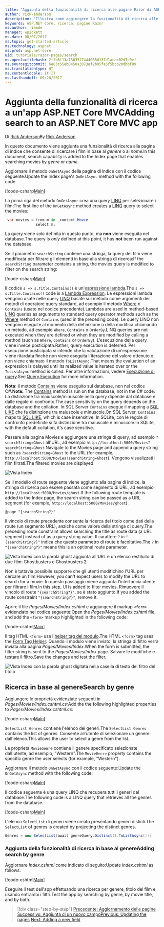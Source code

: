 ```yaml
---
title: "Aggiunta della funzionalità di ricerca alle pagine Razor di ASP.NET Core MVC"
author: rick-anderson
description: "Illustra come aggiungere la funzionalità di ricerca alle pagine Razor di ASP.NET Core"
keywords: ASP.NET Core, ricerca, pagine Razor
ms.author: riande
manager: wpickett
ms.date: 08/07/2017
ms.topic: get-started-article
ms.technology: aspnet
ms.prod: asp.net-core
uid: tutorials/razor-pages/search
ms.openlocfilehash: 2ffb6f13a7303527444085d137d1acac02d7e0ef
ms.sourcegitcommit: 6e83c55eb0450a3073ef2b95fa5f5bcb20dbbf89
ms.translationtype: HT
ms.contentlocale: it-IT
ms.lasthandoff: 09/28/2017
---
```

# <a name="adding-search-to-an-aspnet-core-mvc-app"></a><span data-ttu-id="1199f-104">Aggiunta della funzionalità di ricerca a un'app ASP.NET Core MVC</span><span class="sxs-lookup"><span data-stu-id="1199f-104">Adding search to an ASP.NET Core MVC app</span></span>

<span data-ttu-id="1199f-105">Di [Rick Anderson](https://twitter.com/RickAndMSFT)</span><span class="sxs-lookup"><span data-stu-id="1199f-105">By [Rick Anderson](https://twitter.com/RickAndMSFT)</span></span>

<span data-ttu-id="1199f-106">In questo documento viene aggiunta una funzionalità di ricerca alla pagina di indice che consente di ricercare i film in base al *genere* o al *nome*.</span><span class="sxs-lookup"><span data-stu-id="1199f-106">In this document, search capability is added to the Index page that enables searching movies by *genre* or *name*.</span></span>

<span data-ttu-id="1199f-107">Aggiornare il metodo `OnGetAsync` della pagina di indice con il codice seguente:</span><span class="sxs-lookup"><span data-stu-id="1199f-107">Update the Index page's `OnGetAsync` method with the following code:</span></span>

[!code-csharp[Main](razor-pages-start/sample/RazorPagesMovie/Pages/Movies/Index.cshtml.cs?name=snippet_1stSearch)]

<span data-ttu-id="1199f-108">La prima riga del metodo `OnGetAsync` crea una query [LINQ](https://docs.microsoft.com/dotnet/csharp/programming-guide/concepts/linq/) per selezionare i film:</span><span class="sxs-lookup"><span data-stu-id="1199f-108">The first line of the `OnGetAsync` method creates a [LINQ](https://docs.microsoft.com/dotnet/csharp/programming-guide/concepts/linq/) query to select the movies:</span></span>

```csharp
 var movies = from m in _context.Movie
              select m;
```

<span data-ttu-id="1199f-109">La query viene *solo* definita in questo punto, ma **non** viene eseguita nel database.</span><span class="sxs-lookup"><span data-stu-id="1199f-109">The query is *only* defined at this point, it has **not** been run against the database.</span></span>

<span data-ttu-id="1199f-110">Se il parametro `searchString` contiene una stringa, la query dei film viene modificata per filtrare gli elementi in base alla stringa di ricerca:</span><span class="sxs-lookup"><span data-stu-id="1199f-110">If the `searchString` parameter contains a string, the movies query is modified to filter on the search string:</span></span>

[!code-csharp[Main](razor-pages-start/sample/RazorPagesMovie/Pages/Movies/Index.cshtml.cs?name=snippet_SearchNull)]

<span data-ttu-id="1199f-111">Il codice `s => s.Title.Contains()` è un'[espressione lambda](https://docs.microsoft.com/dotnet/csharp/programming-guide/statements-expressions-operators/lambda-expressions).</span><span class="sxs-lookup"><span data-stu-id="1199f-111">The `s => s.Title.Contains()` code is a [Lambda Expression](https://docs.microsoft.com/dotnet/csharp/programming-guide/statements-expressions-operators/lambda-expressions).</span></span> <span data-ttu-id="1199f-112">Le espressioni lambda vengono usate nelle query [LINQ](https://docs.microsoft.com/dotnet/csharp/programming-guide/concepts/linq/) basate sul metodo come argomenti dei metodi di operatore query standard, ad esempio il metodo [Where](https://docs.microsoft.com/dotnet/csharp/programming-guide/concepts/linq/query-syntax-and-method-syntax-in-linq) o `Contains` (usato nel codice precedente).</span><span class="sxs-lookup"><span data-stu-id="1199f-112">Lambdas are used in method-based [LINQ](https://docs.microsoft.com/dotnet/csharp/programming-guide/concepts/linq/) queries as arguments to standard query operator methods such as the [Where](https://docs.microsoft.com/dotnet/csharp/programming-guide/concepts/linq/query-syntax-and-method-syntax-in-linq) method or `Contains` (used in the preceding code).</span></span> <span data-ttu-id="1199f-113">Le query LINQ non vengono eseguite al momento della definizione o della modifica chiamando un metodo, ad esempio `Where`, `Contains` o `OrderBy`.</span><span class="sxs-lookup"><span data-stu-id="1199f-113">LINQ queries are not executed when they are defined or when they are modified by calling a method (such as `Where`, `Contains`  or `OrderBy`).</span></span> <span data-ttu-id="1199f-114">L'esecuzione della query viene invece posticipata.</span><span class="sxs-lookup"><span data-stu-id="1199f-114">Rather, query execution is deferred.</span></span> <span data-ttu-id="1199f-115">Per esecuzione posticipata si intende che la valutazione di un'espressione viene ritardata finché non viene eseguita l'iterazione del valore ottenuto o non viene chiamato il metodo `ToListAsync`.</span><span class="sxs-lookup"><span data-stu-id="1199f-115">That means the evaluation of an expression is delayed until its realized value is iterated over or the `ToListAsync` method is called.</span></span> <span data-ttu-id="1199f-116">Per altre informazioni, vedere [Esecuzione di query](https://docs.microsoft.com/dotnet/framework/data/adonet/ef/language-reference/query-execution).</span><span class="sxs-lookup"><span data-stu-id="1199f-116">See [Query Execution](https://docs.microsoft.com/dotnet/framework/data/adonet/ef/language-reference/query-execution) for more information.</span></span>

<span data-ttu-id="1199f-117">**Nota:** il metodo [Contains](https://docs.microsoft.com//dotnet/api/system.data.objects.dataclasses.entitycollection-1.contains) viene eseguito sul database, non nel codice C#.</span><span class="sxs-lookup"><span data-stu-id="1199f-117">**Note:** The [Contains](https://docs.microsoft.com//dotnet/api/system.data.objects.dataclasses.entitycollection-1.contains) method is run on the database, not in the C# code.</span></span> <span data-ttu-id="1199f-118">La distinzione tra maiuscole/minuscole nella query dipende dal database e dalle regole di confronto.</span><span class="sxs-lookup"><span data-stu-id="1199f-118">The case sensitivity on the query depends on the database and the collation.</span></span> <span data-ttu-id="1199f-119">In SQL Server `Contains` esegue il mapping a [SQL LIKE](https://docs.microsoft.com/sql/t-sql/language-elements/like-transact-sql) che fa distinzione tra maiuscole e minuscole.</span><span class="sxs-lookup"><span data-stu-id="1199f-119">On SQL Server, `Contains` maps to [SQL LIKE](https://docs.microsoft.com/sql/t-sql/language-elements/like-transact-sql), which is case insensitive.</span></span> <span data-ttu-id="1199f-120">In SQLite, con le regole di confronto predefinite si fa distinzione tra maiuscole e minuscole.</span><span class="sxs-lookup"><span data-stu-id="1199f-120">In SQLite, with the default collation, it's case sensitive.</span></span>

<span data-ttu-id="1199f-121">Passare alla pagina Movies e aggiungere una stringa di query, ad esempio `?searchString=Ghost` all'URL, ad esempio `http://localhost:5000/Movies?searchString=Ghost`.</span><span class="sxs-lookup"><span data-stu-id="1199f-121">Navigate to the Movies page and append a query string such as `?searchString=Ghost` to the URL (for example, `http://localhost:5000/Movies?searchString=Ghost`).</span></span> <span data-ttu-id="1199f-122">Vengono visualizzati i film filtrati.</span><span class="sxs-lookup"><span data-stu-id="1199f-122">The filtered movies are displayed.</span></span>

![Vista Index](search/_static/ghost.png)

<span data-ttu-id="1199f-124">Se il modello di route seguente viene aggiunto alla pagina di indice, la stringa di ricerca può essere passata come segmento di URL, ad esempio `http://localhost:5000/Movies/ghost`.</span><span class="sxs-lookup"><span data-stu-id="1199f-124">If the following route template is added to the Index page, the search string can be passed as a URL segment (for example, `http://localhost:5000/Movies/ghost`).</span></span>

```cshtml
@page "{searchString?}"
```

<span data-ttu-id="1199f-125">Il vincolo di route precedente consente la ricerca del titolo come dati della route (un segmento URL), anziché come valore della stringa di query.</span><span class="sxs-lookup"><span data-stu-id="1199f-125">The preceding route constraint allows searching the title as route data (a URL segment) instead of as a query string value.</span></span>  <span data-ttu-id="1199f-126">Il carattere `?` in `"{searchString?}"` indica che questo parametro di route è facoltativo.</span><span class="sxs-lookup"><span data-stu-id="1199f-126">The `?` in `"{searchString?}"` means this is an optional route parameter.</span></span>

![Vista Index con la parola ghost aggiunta all'URL e un elenco restituito di due film: Ghostbusters e Ghostbusters 2](search/_static/g2.png)

<span data-ttu-id="1199f-128">Non è tuttavia possibile supporre che gli utenti modifichino l'URL per cercare un film.</span><span class="sxs-lookup"><span data-stu-id="1199f-128">However, you can't expect users to modify the URL to search for a movie.</span></span> <span data-ttu-id="1199f-129">In questo passaggio viene aggiunta l'interfaccia utente per filtrare i film.</span><span class="sxs-lookup"><span data-stu-id="1199f-129">In this step, UI is added to filter movies.</span></span> <span data-ttu-id="1199f-130">Rimuovere il vincolo di route `"{searchString?}"`, se è stato aggiunto.</span><span class="sxs-lookup"><span data-stu-id="1199f-130">If you added the route constraint `"{searchString?}"`, remove it.</span></span>

<span data-ttu-id="1199f-131">Aprire il file *Pages/Movies/Index.cshtml* e aggiungere il markup `<form>` evidenziato nel codice seguente:</span><span class="sxs-lookup"><span data-stu-id="1199f-131">Open the *Pages/Movies/Index.cshtml* file, and add the `<form>` markup highlighted in the following code:</span></span>

[!code-cshtml[Main](razor-pages-start/sample/RazorPagesMovie/Pages/Movies/Index2.cshtml?highlight=14-19&range=1-22)]

<span data-ttu-id="1199f-132">Il tag HTML `<form>` usa l'[helper tag del modulo](xref:mvc/views/working-with-forms#the-form-tag-helper).</span><span class="sxs-lookup"><span data-stu-id="1199f-132">The HTML `<form>` tag uses the [Form Tag Helper](xref:mvc/views/working-with-forms#the-form-tag-helper).</span></span> <span data-ttu-id="1199f-133">Quando il modulo viene inviato, la stringa di filtro verrà inviata alla pagina *Pages/Movies/Index*.</span><span class="sxs-lookup"><span data-stu-id="1199f-133">When the form is submitted, the filter string is sent to the *Pages/Movies/Index* page.</span></span> <span data-ttu-id="1199f-134">Salvare le modifiche e testare il filtro.</span><span class="sxs-lookup"><span data-stu-id="1199f-134">Save the changes and test the filter.</span></span>

![Vista Index con la parola ghost digitata nella casella di testo del filtro del titolo](search/_static/filter.png)

## <a name="search-by-genre"></a><span data-ttu-id="1199f-136">Ricerca in base al genere</span><span class="sxs-lookup"><span data-stu-id="1199f-136">Search by genre</span></span>

<span data-ttu-id="1199f-137">Aggiungere le proprietà evidenziate seguenti in *Pages/Movies/Index.cshtml.cs*:</span><span class="sxs-lookup"><span data-stu-id="1199f-137">Add the the following highlighted properties to *Pages/Movies/Index.cshtml.cs*:</span></span>

[!code-csharp[Main](razor-pages-start/sample/RazorPagesMovie/Pages/Movies/Index.cshtml.cs?name=snippet_newProps&highlight=11-)]

<span data-ttu-id="1199f-138">`SelectList Genres` contiene l'elenco dei generi.</span><span class="sxs-lookup"><span data-stu-id="1199f-138">The `SelectList Genres` contains the list of genres.</span></span> <span data-ttu-id="1199f-139">Consente all'utente di selezionare un genere dall'elenco.</span><span class="sxs-lookup"><span data-stu-id="1199f-139">This allows the user to select a genre from the list.</span></span>

<span data-ttu-id="1199f-140">La proprietà `MovieGenre` contiene il genere specificato selezionate dall'utente, ad esempio, "Western".</span><span class="sxs-lookup"><span data-stu-id="1199f-140">The `MovieGenre` property contains the specific genre the user selects (for example, "Western").</span></span>

<span data-ttu-id="1199f-141">Aggiornare il metodo `OnGetAsync` con il codice seguente:</span><span class="sxs-lookup"><span data-stu-id="1199f-141">Update the `OnGetAsync` method with the following code:</span></span>

[!code-csharp[Main](razor-pages-start/sample/RazorPagesMovie/Pages/Movies/Index.cshtml.cs?name=snippet_SearchGenre)]

<span data-ttu-id="1199f-142">Il codice seguente è una query LINQ che recupera tutti i generi dal database.</span><span class="sxs-lookup"><span data-stu-id="1199f-142">The following code is a LINQ query that retrieves all the genres from the database.</span></span>

[!code-csharp[Main](razor-pages-start/sample/RazorPagesMovie/Pages/Movies/Index.cshtml.cs?name=snippet_LINQ)]

<span data-ttu-id="1199f-143">L'elenco `SelectList` di generi viene creato presentando generi distinti.</span><span class="sxs-lookup"><span data-stu-id="1199f-143">The `SelectList` of genres is created by projecting the distinct genres.</span></span>

<!-- BUG in OPS
Tag snippet_selectlist's start line '75' should be less than end line '29' when resolving "[!code-csharp[Main](razor-pages-start/sample/RazorPagesMovie/Pages/Movies/Index.cshtml.cs?name=snippet_SelectList)]"

There is no start line.

[!code-csharp[Main](razor-pages-start/sample/RazorPagesMovie/Pages/Movies/Index.cshtml.cs?name=snippet_SelectList)]
-->

```csharp
Genres = new SelectList(await genreQuery.Distinct().ToListAsync());
```

### <a name="adding-search-by-genre"></a><span data-ttu-id="1199f-144">Aggiunta della funzionalità di ricerca in base al genere</span><span class="sxs-lookup"><span data-stu-id="1199f-144">Adding search by genre</span></span>

<span data-ttu-id="1199f-145">Aggiornare *Index.cshtml* come indicato di seguito:</span><span class="sxs-lookup"><span data-stu-id="1199f-145">Update *Index.cshtml* as follows:</span></span>

[!code-cshtml[Main](razor-pages-start/sample/RazorPagesMovie/Pages/Movies/IndexFormGenreNoRating.cshtml?highlight=16-18&range=1-26)]

<span data-ttu-id="1199f-146">Eseguire il test dell'app effettuando una ricerca per genere, titolo del film e usando entrambi i filtri.</span><span class="sxs-lookup"><span data-stu-id="1199f-146">Test the app by searching by genre, by movie title, and by both.</span></span>

>[!div class="step-by-step"]
<span data-ttu-id="1199f-147">[Precedente: Aggiornamento delle pagine](xref:tutorials/razor-pages/da1)
[Successivo: Aggiunta di un nuovo campo](xref:tutorials/razor-pages/new-field)</span><span class="sxs-lookup"><span data-stu-id="1199f-147">[Previous: Updating the pages](xref:tutorials/razor-pages/da1)
[Next: Adding a new field](xref:tutorials/razor-pages/new-field)</span></span>
